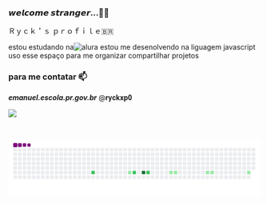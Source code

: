 ### 𝙬𝙚𝙡𝙘𝙤𝙢𝙚 𝙨𝙩𝙧𝙖𝙣𝙜𝙚𝙧...🐒🐵 

Ｒｙｃｋ＇ｓ ｐｒｏｆｉｌｅ🇧🇷


estou estudando na![alura](https://www.alura.com.br)
estou me desenolvendo na liguagem javascript
uso esse espaço para me organizar compartilhar projetos
### para me contatar 📫

**_emanuel.escola.pr.gov.br_**
@𝐫𝐲𝐜𝐤𝐱𝐩𝟎

![](https://media.tenor.com/9X1nnUbe-EkAAAAd/thumbs-up-funny.gif)


# ![snake gif](https://github.com/Ryckxp0/Ryckxp0/blob/output/github-contribution-grid-snake.gif)
